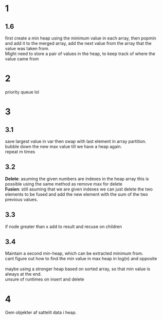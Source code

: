# 1

## 1.6

first create a min heap using the minimum value in each array, then popmin and add it to the merged array, add the next
value from the array that the value was taken from.<br>
Might need to store a pair of values in the heap, to keep track of
where the value came from

# 2
priority queue lol

# 3 
## 3.1
save largest value in var then swap with last element in array partition. <br>
bubble down the new max value till we have a heap again. <br>
repeat m times

## 3.2
__Delete__: asuming the given numbers are indexes in the heap array this is possible using the same method as remove max for delete <br>
__Fusion__: still asuming that we are given indexes we can just delete the two elements to be fused and add the new element with the sum of the two previous values.

## 3.3
if node greater than x add to result and recuse on children

## 3.4
Maintain a second min-heap, which can be extracted minimum from.<br>
cant figure out how to find the min value in max heap in log(n)
and opposite
<br>
<br>
maybe using a stronger heap based on sorted array, so that min value is always at the end.<br>
unsure of runtimes on insert and delete

# 4
Gem objekter af sattelit data i heap.



